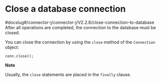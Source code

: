 Close a database connection 
================================================
#docslug#/connector-j/connector-j/V2.2.6/close-connection-to-database
After all operations are completed, the connection to the database must be closed. 

You can close the connection by using the `close` method of the `Connection` object:

```unknow
conn.close();
```




**Note**



Usually, the `close` statements are placed in the `finally` clause.

